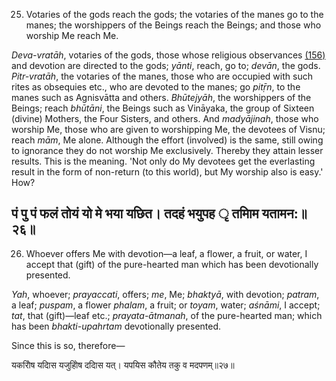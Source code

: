 25. Votaries of the gods reach the gods; the votaries of the manes go to the manes; the worshippers of the Beings reach the Beings; and those who worship Me reach Me.

*Deva-vratāh*, votaries of the gods, those whose religious observances [\(156\)](#page--1-0) and devotion are directed to the gods; *yānti*, reach, go to; *devān*, the gods. *Pitr-vratāh*, the votaries of the manes, those who are occupied with such rites as obsequies etc., who are devoted to the manes; go *pitṝn*, to the manes such as Agnisvātta and others. *Bhūtejyāh*, the worshippers of the Beings; reach *bhūtāni*, the Beings such as Vināyaka, the group of Sixteen (divine) Mothers, the Four Sisters, and others. And *madyājinah*, those who worship Me, those who are given to worshipping Me, the devotees of Visnu; reach *mām*, Me alone. Although the effort (involved) is the same, still owing to ignorance they do not worship Me exclusively. Thereby they attain lesser results. This is the meaning. 'Not only do My devotees get the everlasting result in the form of non-return (to this world), but My worship also is easy.' How?

## पं पु पं फलं तोयं यो मे भया यछित। तदहं भयुपह ृ तमािम यतामन:॥२६॥

26. Whoever offers Me with devotion—a leaf, a flower, a fruit, or water, I accept that (gift) of the pure-hearted man which has been devotionally presented.

*Yah*, whoever; *prayaccati*, offers; *me*, Me; *bhaktyā*, with devotion; *patram*, a leaf; *puspam*, a flower *phalam*, a fruit; or *toyam*, water; *aśnāmi*, I accept; *tat*, that (gift)—leaf etc.; *prayata-ātmanah*, of the pure-hearted man; which has been *bhakti-upahrtam* devotionally presented.

Since this is so, therefore—

यकरोिष यदािस यजुहोिष ददािस यत्। यपयिस कौतेय तकु व मदपणम्॥२७॥